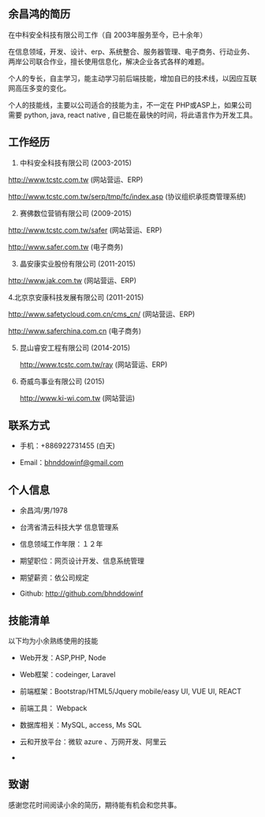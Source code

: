 

## 余昌鸿的简历

在中科安全科技有限公司工作（自 2003年服务至今，已十余年）

在信息领域，开发、设计、erp、系统整合、服务器管理、电子商务、行动业务、两岸公司联合作业，擅长使用信息化，解决企业各式各样的难题。 

个人的专长，自主学习，能主动学习前后端技能，增加自已的技术线，以因应互联网高压多变的变化。

个人的技能线，主要以公司适合的技能为主，不一定在 PHP或ASP上，如果公司需要 python, java, react native , 自已能在最快的时间，将此语言作为开发工具。

 
## 工作经历

1. 中科安全科技有限公司 (2003-2015)

  http://www.tcstc.com.tw  (网站营运、ERP)
  
  
  
  http://www.tcstc.com.tw/serp/tmp/fc/index.asp   (协议组织承揽商管理系统)
  
2. 赛佛数位营销有限公司 (2009-2015)

  http://www.tcstc.com.tw/safer (网站营运、ERP)
  
  http://www.safer.com.tw (电子商务)
  
3. 晶安康实业股份有限公司 (2011-2015)

  http://www.jak.com.tw (网站营运、ERP)
  
4.北京京安康科技发展有限公司 (2011-2015)

   http://www.safetycloud.com.cn/cms_cn/ (网站营运、ERP)
   
   http://www.saferchina.com.cn (电子商务)
   
5. 昆山睿安工程有限公司 (2014-2015)

   http://www.tcstc.com.tw/ray  (网站营运、ERP)
   
6. 奇威鸟事业有限公司 (2015)

    http://www.ki-wi.com.tw  (网站营运)






## 联系方式

- 手机：+886922731455 (白天)

- Email：bhnddowinf@gmail.com




## 个人信息

- 余昌鸿/男/1978 

- 台湾省清云科技大学 信息管理系 

- 信息领域工作年限：１２年

- 期望职位：网页设计开发、信息系统管理

- 期望薪资：依公司规定

 - Github: http://github.com/bhnddowinf



## 技能清单
以下均为小余熟练使用的技能

- Web开发：ASP,PHP, Node

- Web框架：codeinger, Laravel

- 前端框架：Bootstrap/HTML5/Jquery mobile/easy UI, VUE UI, REACT

- 前端工具： Webpack

- 数据库相关：MySQL, access, Ms SQL 

- 云和开放平台：微软 azure 、万网开发、阿里云


-


## 致谢
感谢您花时间阅读小余的简历，期待能有机会和您共事。


